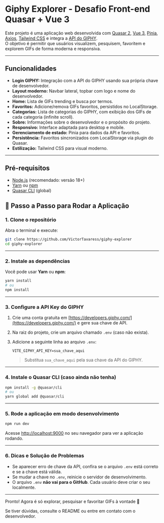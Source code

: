 # Giphy Explorer - Desafio Front-end Quasar + Vue 3

Este projeto é uma aplicação web desenvolvida com [Quasar 2](https://quasar.dev/), [Vue 3](https://vuejs.org/), [Pinia](https://pinia.vuejs.org/), [Axios](https://axios-http.com/), [Tailwind CSS](https://tailwindcss.com/) e integra a [API do GIPHY](https://developers.giphy.com/).  
O objetivo é permitir que usuários visualizem, pesquisem, favoritem e explorem GIFs de forma moderna e responsiva.

---
 
## Funcionalidades

- **Login GIPHY:** Integração com a API do GIPHY usando sua própria chave de desenvolvedor.
- **Layout moderno:** Navbar lateral, topbar com logo e nome do desenvolvedor.
- **Home:** Lista de GIFs trending e busca por termos.
- **Favoritos:** Adicione/remova GIFs favoritos, persistidos no LocalStorage.
- **Categorias:** Lista de categorias do GIPHY, com exibição dos GIFs de cada categoria (infinite scroll).
- **Sobre:** Informações sobre o desenvolvedor e o propósito do projeto.
- **Responsivo:** Interface adaptada para desktop e mobile.
- **Gerenciamento de estado:** Pinia para dados da API e favoritos.
- **Persistência:** Favoritos sincronizados com LocalStorage via plugin do Quasar.
- **Estilização:** Tailwind CSS para visual moderno.

---

## Pré-requisitos

- [Node.js](https://nodejs.org/) (recomendado: versão 18+)
- [Yarn](https://yarnpkg.com/) ou [npm](https://www.npmjs.com/)
- [Quasar CLI](https://quasar.dev/start/installation) (global)

## 🚀 Passo a Passo para Rodar a Aplicação

### 1. **Clone o repositório**

Abra o terminal e execute:

```bash
git clone https://github.com/VictorTavaress/giphy-explorer
cd giphy-explorer
```

---

### 2. **Instale as dependências**

Você pode usar **Yarn** ou **npm**:

```bash
yarn install
# ou
npm install
```

---

### 3. **Configure a API Key do GIPHY**

1. Crie uma conta gratuita em [https://developers.giphy.com/](https://developers.giphy.com/) e gere sua chave de API.
2. Na raiz do projeto, crie um arquivo chamado `.env` (caso não exista).
3. Adicione a seguinte linha ao arquivo `.env`:

   ```
   VITE_GIPHY_API_KEY=sua_chave_aqui
   ```

   > Substitua `sua_chave_aqui` pela sua chave da API do GIPHY.

---

### 4. **Instale o Quasar CLI (caso ainda não tenha)**

```bash
npm install -g @quasar/cli
# ou
yarn global add @quasar/cli
```

---

### 5. **Rode a aplicação em modo desenvolvimento**

```bash
npm run dev
```

Acesse [http://localhost:9000](http://localhost:9000) no seu navegador para ver a aplicação rodando.

---

### 6. **Dicas e Solução de Problemas**

- Se aparecer erro de chave da API, confira se o arquivo `.env` está correto e se a chave está válida.
- Se mudar a chave no `.env`, reinicie o servidor de desenvolvimento.
- O arquivo `.env` **não vai para o GitHub**. Cada usuário deve criar o seu localmente.

---

Pronto! Agora é só explorar, pesquisar e favoritar GIFs à vontade 🚀

Se tiver dúvidas, consulte o README ou entre em contato com o desenvolvedor.
